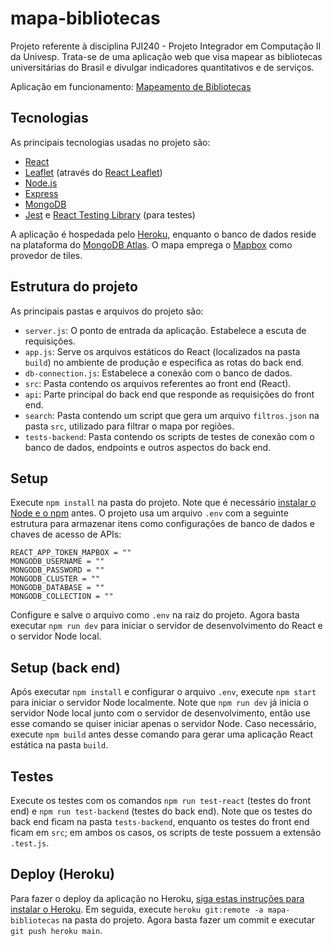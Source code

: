 # mapa-bibliotecas

Projeto referente à disciplina PJI240 - Projeto Integrador em Computação II da Univesp. Trata-se de uma aplicação web que visa mapear as bibliotecas universitárias do Brasil e divulgar indicadores quantitativos e de serviços.

Aplicação em funcionamento: [Mapeamento de Bibliotecas](https://mapa-bibliotecas.herokuapp.com/)

## Tecnologias

As principais tecnologias usadas no projeto são:

* [React](https://reactjs.org/)
* [Leaflet](https://leafletjs.com/) (através do [React Leaflet](https://react-leaflet.js.org/))
* [Node.js](https://nodejs.org/en/)
* [Express](https://expressjs.com/)
* [MongoDB](https://www.mongodb.com/)
* [Jest](https://jestjs.io/) e [React Testing Library](https://testing-library.com/docs/react-testing-library/intro/) (para testes)

A aplicação é hospedada pelo [Heroku](https://dashboard.heroku.com/), enquanto o banco de dados reside na plataforma do [MongoDB Atlas](https://www.mongodb.com/atlas/database). O mapa emprega o [Mapbox](https://www.mapbox.com/) como provedor de tiles.

## Estrutura do projeto

As principais pastas e arquivos do projeto são:

* `server.js`: O ponto de entrada da aplicação. Estabelece a escuta de requisições.
* `app.js`: Serve os arquivos estáticos do React (localizados na pasta `build`) no ambiente de produção e especifica as rotas do back end.
* `db-connection.js`: Estabelece a conexão com o banco de dados.
* `src`: Pasta contendo os arquivos referentes ao front end (React).
* `api`: Parte principal do back end que responde as requisições do front end.
* `search`: Pasta contendo um script que gera um arquivo `filtros.json` na pasta `src`, utilizado para filtrar o mapa por regiões.
* `tests-backend`: Pasta contendo os scripts de testes de conexão com o banco de dados, endpoints e outros aspectos do back end.

## Setup 

Execute `npm install` na pasta do projeto. Note que é necessário [instalar o Node e o npm](https://balta.io/blog/node-npm-instalacao-configuracao-e-primeiros-passos) antes. O projeto usa um arquivo `.env` com a seguinte estrutura para armazenar itens como configurações de banco de dados e chaves de acesso de APIs:

```
REACT_APP_TOKEN_MAPBOX = ""
MONGODB_USERNAME = ""
MONGODB_PASSWORD = ""
MONGODB_CLUSTER = ""
MONGODB_DATABASE = ""
MONGODB_COLLECTION = ""
```

Configure e salve o arquivo como `.env` na raiz do projeto. Agora basta executar `npm run dev` para iniciar o servidor de desenvolvimento do React e o servidor Node local.

## Setup (back end)

Após executar `npm install` e configurar o arquivo `.env`, execute `npm start` para iniciar o servidor Node localmente. Note que `npm run dev` já inicia o servidor Node local junto com o servidor de desenvolvimento, então use esse comando se quiser iniciar apenas o servidor Node. Caso necessário, execute `npm build` antes desse comando para gerar uma aplicação React estática na pasta `build`.

## Testes

Execute os testes com os comandos `npm run test-react` (testes do front end) e `npm run test-backend` (testes do back end). Note que os testes do back end ficam na pasta `tests-backend`, enquanto os testes do front end ficam em `src`; em ambos os casos, os scripts de teste possuem a extensão `.test.js`.

## Deploy (Heroku)

Para fazer o deploy da aplicação no Heroku, [siga estas instruções para instalar o Heroku](https://devcenter.heroku.com/articles/heroku-cli). Em seguida, execute `heroku git:remote -a mapa-bibliotecas` na pasta do projeto. Agora basta fazer um commit e executar `git push heroku main`.

